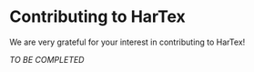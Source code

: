 # Contributing to HarTex

We are very grateful for your interest in contributing to HarTex!

*TO BE COMPLETED*
